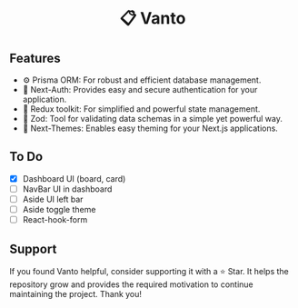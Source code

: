 <h1 align="center">
  📋 Vanto
</h1>

## Features

- ⚙️ Prisma ORM: For robust and efficient database management.
- 🔐 Next-Auth: Provides easy and secure authentication for your application.
- 🔄 Redux toolkit: For simplified and powerful state management.
- 🧩 Zod: Tool for validating data schemas in a simple yet powerful way.
- 🌈 Next-Themes: Enables easy theming for your Next.js applications.

## To Do

- [x] Dashboard UI (board, card)
- [ ] NavBar UI in dashboard
- [ ] Aside UI left bar
- [ ] Aside toggle theme
- [ ] React-hook-form

## Support

If you found Vanto helpful, consider supporting it with a ⭐ Star. It helps the repository grow and provides the required motivation to continue maintaining the project. Thank you!
